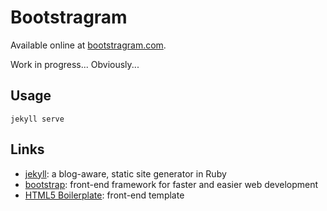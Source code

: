 Bootstragram
============


Available online at [bootstragram.com][bootstragram].

Work in progress... Obviously...

## Usage

    jekyll serve

## Links

* [jekyll][jekyll]: a blog-aware, static site generator in Ruby
* [bootstrap][bootstrap]: front-end framework for faster and easier web development
* [HTML5 Boilerplate][html5-boilerplate]: front-end template


[jekyll]: http://jekyllrb.com/ "Transform your text into a monster"
[bootstragram]: http://bootstragram.com "Bootstragram"
[bootstrap]: http://twitter.github.com/bootstrap/ "Bootstrap"
[html5-boilerplate]: http://html5boilerplate.com/ "HTML5 Boilerplate"
